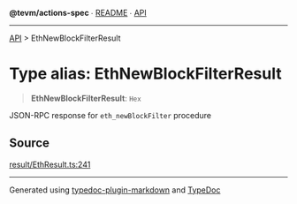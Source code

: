 **@tevm/actions-spec** ∙ [README](../README.md) ∙ [API](../API.md)

***

[API](../API.md) > EthNewBlockFilterResult

# Type alias: EthNewBlockFilterResult

> **EthNewBlockFilterResult**: `Hex`

JSON-RPC response for `eth_newBlockFilter` procedure

## Source

[result/EthResult.ts:241](https://github.com/evmts/tevm-monorepo/blob/main/core/actions-spec/src/result/EthResult.ts#L241)

***
Generated using [typedoc-plugin-markdown](https://www.npmjs.com/package/typedoc-plugin-markdown) and [TypeDoc](https://typedoc.org/)
